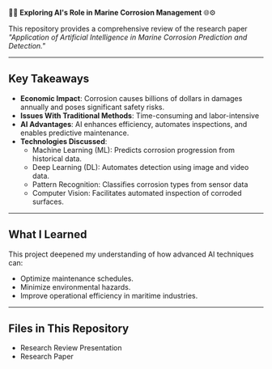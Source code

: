 🌊🔬 **Exploring AI's Role in Marine Corrosion Management** 🌐⚙️  

This repository provides a comprehensive review of the research paper *"Application of Artificial Intelligence in Marine Corrosion Prediction and Detection."*  

---

## **Key Takeaways**
- **Economic Impact**: Corrosion causes billions of dollars in damages annually and poses significant safety risks.
- **Issues With Traditional Methods**: Time-consuming and labor-intensive  
- **AI Advantages**: AI enhances efficiency, automates inspections, and enables predictive maintenance.  
- **Technologies Discussed**:
  - Machine Learning (ML): Predicts corrosion progression from historical data.  
  - Deep Learning (DL): Automates detection using image and video data.
  - Pattern Recognition: Classifies corrosion types from sensor data  
  - Computer Vision: Facilitates automated inspection of corroded surfaces.  

---

## **What I Learned**
This project deepened my understanding of how advanced AI techniques can:  
- Optimize maintenance schedules.  
- Minimize environmental hazards.  
- Improve operational efficiency in maritime industries.  

---

## **Files in This Repository**
- Research Review Presentation  
- Research Paper  

